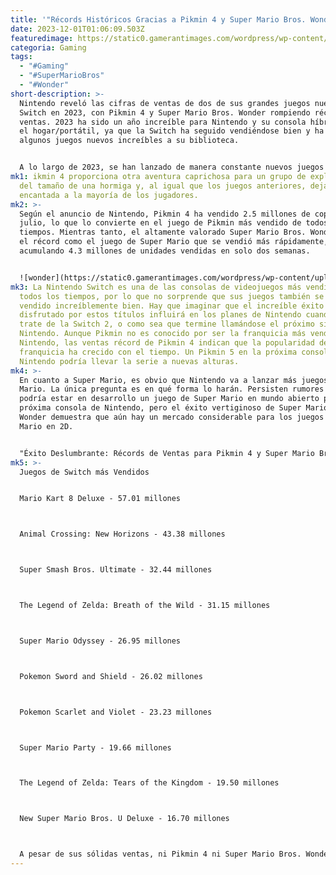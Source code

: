 ```yaml
---
title: '"Récords Históricos Gracias a Pikmin 4 y Super Mario Bros. Wonder"'
date: 2023-12-01T01:06:09.503Z
featuredimage: https://static0.gamerantimages.com/wordpress/wp-content/uploads/2023/11/pikmin-4-and-super-mario-bros-wonder.jpg?q=50&fit=contain&w=1140&h=&dpr=1.5
categoria: Gaming
tags:
  - "#Gaming"
  - "#SuperMarioBros"
  - "#Wonder"
short-description: >-
  Nintendo reveló las cifras de ventas de dos de sus grandes juegos nuevos para
  Switch en 2023, con Pikmin 4 y Super Mario Bros. Wonder rompiendo récords de
  ventas. 2023 ha sido un año increíble para Nintendo y su consola híbrida para
  el hogar/portátil, ya que la Switch ha seguido vendiéndose bien y ha añadido
  algunos juegos nuevos increíbles a su biblioteca.


  A lo largo de 2023, se han lanzado de manera constante nuevos juegos de alta calidad para la Switch, y muchos de los títulos de primera parte de Nintendo han recibido excelentes críticas. The Legend of Zelda: Tears of the Kingdom es ahora uno de los juegos mejor calificados de la historia, mientras que Super Mario Bros. Wonder y Pikmin 4 también han sido aclamados por la crítica. El entusiasmo positivo en torno a estos juegos de Nintendo se ha traducido en fuertes ventas en general, según el último informe financiero de Nintendo.
mk1: ikmin 4 proporciona otra aventura caprichosa para un grupo de exploradores
  del tamaño de una hormiga y, al igual que los juegos anteriores, dejará
  encantada a la mayoría de los jugadores.
mk2: >-
  Según el anuncio de Nintendo, Pikmin 4 ha vendido 2.5 millones de copias desde
  julio, lo que lo convierte en el juego de Pikmin más vendido de todos los
  tiempos. Mientras tanto, el altamente valorado Super Mario Bros. Wonder rompió
  el récord como el juego de Super Mario que se vendió más rápidamente,
  acumulando 4.3 millones de unidades vendidas en solo dos semanas.


  ![wonder](https://static0.gamerantimages.com/wordpress/wp-content/uploads/2023/10/super-mario-bros-wonder-official-artwork.jpg?q=50&fit=crop&w=1500&dpr=1.5 "wonder")
mk3: La Nintendo Switch es una de las consolas de videojuegos más vendidas de
  todos los tiempos, por lo que no sorprende que sus juegos también se hayan
  vendido increíblemente bien. Hay que imaginar que el increíble éxito de ventas
  disfrutado por estos títulos influirá en los planes de Nintendo cuando se
  trate de la Switch 2, o como sea que termine llamándose el próximo sistema de
  Nintendo. Aunque Pikmin no es conocido por ser la franquicia más vendida de
  Nintendo, las ventas récord de Pikmin 4 indican que la popularidad de la
  franquicia ha crecido con el tiempo. Un Pikmin 5 en la próxima consola de
  Nintendo podría llevar la serie a nuevas alturas.
mk4: >-
  En cuanto a Super Mario, es obvio que Nintendo va a lanzar más juegos de
  Mario. La única pregunta es en qué forma lo harán. Persisten rumores de que
  podría estar en desarrollo un juego de Super Mario en mundo abierto para la
  próxima consola de Nintendo, pero el éxito vertiginoso de Super Mario Bros.
  Wonder demuestra que aún hay un mercado considerable para los juegos de Super
  Mario en 2D.


  "Éxito Deslumbrante: Récords de Ventas para Pikmin 4 y Super Mario Bros. Wonder Refuerzan el Dominio de Nintendo en 2023"
mk5: >-
  Juegos de Switch más Vendidos


  Mario Kart 8 Deluxe - 57.01 millones



  Animal Crossing: New Horizons - 43.38 millones



  Super Smash Bros. Ultimate - 32.44 millones



  The Legend of Zelda: Breath of the Wild - 31.15 millones



  Super Mario Odyssey - 26.95 millones



  Pokemon Sword and Shield - 26.02 millones



  Pokemon Scarlet and Violet - 23.23 millones



  Super Mario Party - 19.66 millones



  The Legend of Zelda: Tears of the Kingdom - 19.50 millones



  New Super Mario Bros. U Deluxe - 16.70 millones



  A pesar de sus sólidas ventas, ni Pikmin 4 ni Super Mario Bros. Wonder han logrado entrar en la lista de los 10 juegos más vendidos para Switch hasta el momento. Pero hay que imaginar que será una posibilidad a medida que pase el tiempo, especialmente para Wonder. Con la temporada navideña acercándose rápidamente y más de 130 millones de unidades de Switch vendidas hasta la fecha, es probable que ambos juegos reciban un impulso masivo en ventas en el próximo trimestre.
---
```


